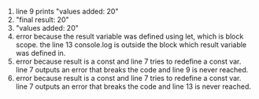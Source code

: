 1. line 9 prints "values added: 20"
2. "final result: 20"
3. "values added: 20"
4. error because the result variable was defined using let, which is block scope. the line 13 console.log is outside the block which result variable was defined in.
5. error because result is a const and line 7 tries to redefine a const var. line 7 outputs an error that breaks the code and line 9 is never reached.
6. error because result is a const and line 7 tries to redefine a const var. line 7 outputs an error that breaks the code and line 13 is never reached.